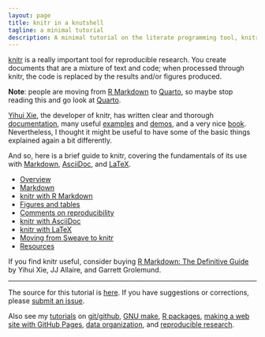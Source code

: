 ```yaml
---
layout: page
title: knitr in a knutshell
tagline: a minimal tutorial
description: A minimal tutorial on the literate programming tool, knitr
---
```


[knitr](https://yihui.name/knitr/) is a really important tool for
reproducible research. You create documents that are a mixture of
text and code; when processed through knitr, the code is replaced by
the results and/or figures produced.

**Note**: people are moving from [R
Markdown](https://rmarkdown.rstudio.com/) to
[Quarto](https://quarto.org/), so maybe stop reading this and go look
at [Quarto](https://quarto.org/).

[Yihui Xie](https://yihui.name/), the developer of knitr, has written
clear and thorough [documentation](https://yihui.name/knitr/), many
useful
[examples](https://github.com/yihui/knitr/tree/master/vignettes) and
[demos](https://yihui.name/knitr/demos), and a very nice
[book](https://www.amazon.com/gp/product/1498716962?ie=UTF8&tag=7210-20).
Nevertheless, I thought it might be useful to have some of the basic things
explained again a bit differently.

And so, here is a brief guide to knitr, covering the fundamentals of
its use with
[Markdown](https://daringfireball.net/projects/markdown/),
[AsciiDoc](http://www.methods.co.nz/asciidoc/), and
[LaTeX](https://www.latex-project.org).

- [Overview](pages/overview.html)
- [Markdown](pages/markdown.html)
- [knitr with R Markdown](pages/Rmarkdown.html)
- [Figures and tables](pages/figs_tables.html)
- [Comments on reproducibility](pages/reproducible.html)
- [knitr with AsciiDoc](pages/asciidoc.html)
- [knitr with LaTeX](pages/latex.html)
- [Moving from Sweave to knitr](pages/sweave.html)
- [Resources](pages/resources.html)

If you find knitr useful, consider buying
[R Markdown: The Definitive Guide](https://www.amazon.com/gp/product/1138359335?ie=UTF8&tag=7210-20)
by Yihui Xie, JJ Allaire, and Garrett Grolemund.

---

The source for this tutorial is [here](https://github.com/kbroman/knitr_knutshell).
If you have suggestions or corrections,
please [submit an issue](https://github.com/kbroman/knitr_knutshell/issues).

Also see my [tutorials](https://kbroman.org/tutorials) on
[git/github](https://kbroman.org/github_tutorial),
[GNU make](https://kbroman.org/minimal_make),
[R packages](https://kbroman.org/pkg_primer),
[making a web site with GitHub Pages](https://kbroman.org/simple_site),
[data organization](https://kbroman.org/dataorg),
and [reproducible research](https://kbroman.org/steps2rr).
